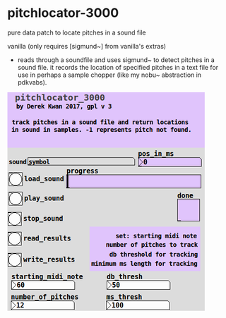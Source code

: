 # pitchlocator-3000
pure data patch to locate pitches in a sound file

vanilla (only requires [sigmund~] from vanilla's extras)

- reads through a soundfile and uses sigmund~ to detect pitches in a sound file. it records the location of specified pitches in a text file for use in perhaps a sample chopper (like my nobu~ abstraction in pdkvabs).

![screenshot](plocator-3k.png)
